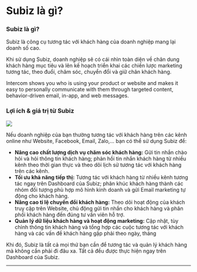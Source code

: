 # Subiz là gì?

### Subiz là gì?

Subiz là công cụ tương tác với khách hàng của doanh nghiệp mang lại doanh số cao.

Khi sử dụng Subiz, doanh nghiệp sẽ có cái nhìn toàn diện về chân dung khách hàng mục tiêu và lên kế hoạch triển khai các chiến lược marketing tương tác, theo đuổi, chăm sóc, chuyển đổi và giữ chân khách hàng.

 Intercom shows you who is using your product or website and makes it easy to personally communicate with them through targeted content, behavior-driven email, in-app, and web messages.

### Lợi ích & giá trị từ Subiz

![](https://lh5.googleusercontent.com/mzwaq8tJ0XRcMkxTUDi754pxbriE53--ZfQ1h08VjiOU87Jc_lfWIOo4d6HqtFYZIcBallrmczAk3y4qd7rEhhm18520IbYftHZiRGDgHU_nOz0sMR6iP7U_4Xg5VDSvUkUS6s9A)

Nếu doanh nghiệp của bạn thường tương tác với khách hàng trên các kênh online như Website, Facebook, Email, Zalo,... bạn có thể sử dụng Subiz để:

* **Nâng cao chất lượng dịch vụ chăm sóc khách hàng:** Gửi tin nhắn chào hỏi và hỏi thông tin khách hàng; phản hồi tin nhắn khách hàng từ nhiều kênh theo thời gian thực và theo dõi lịch sử tương tác với khách hàng trên các kênh. 
* **Tối ưu khả năng tiếp thị:** Tương tác với khách hàng từ nhiều kênh tương tác ngay trên Dashboard của Subiz; phân khúc khách hàng thành các nhóm đối tượng phù hợp mô hình kinh doanh và gửi Email marketing tự động cho khách hàng.
* **Nâng cao tỉ lệ chuyển đổi khách hàng:** Theo dõi hoạt động của khách truy cập trên Website, chủ động gửi tin nhắn cho khách hàng và phân phối khách hàng đến đúng tư vấn viên hỗ trợ.
* **Quản lý dữ liệu khách hàng và hoạt động marketing:** Cập nhật, tùy chỉnh thông tin khách hàng và tổng hợp các cuộc tương tác với khách hàng và các vấn đề khách hàng gặp phải theo ngày, tháng

Khi đó, Subiz là tất cả mọi thứ bạn cần để tương tác và quản lý khách hàng mà không cần phải đi đâu xa. Tất cả đều được thực hiện ngay trên Dashboard của Subiz.  
****

